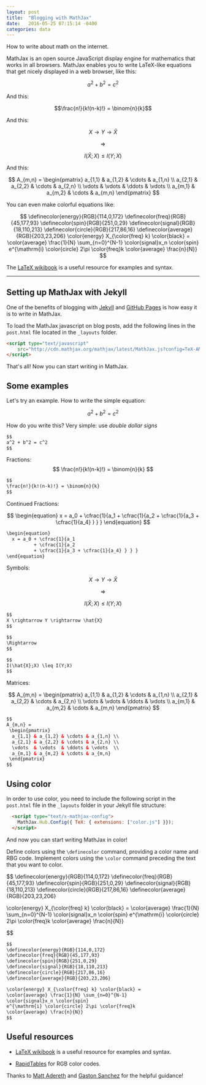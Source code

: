 ```yaml
---
layout: post
title:  "Blogging with MathJax"
date:   2016-05-25 07:15:14 -0400
categories: data
---
```


How to write about math on the internet.

MathJax is an open source JavaScript display engine for mathematics that works in all browsers. MathJax enables you to write LaTeX-like equations that get nicely displayed in a web browser, like this: 

$$a^2 + b^2 = c^2$$

And this:

$$\frac{n!}{k!(n-k)!} = \binom{n}{k}$$

And this:

$$
X \rightarrow Y \rightarrow \hat{X}
$$

$$
\Rightarrow
$$

$$
I(\hat{X};X) \leq I(Y;X)
$$

And this:

$$
A_{m,n} = 
 \begin{pmatrix}
  a_{1,1} & a_{1,2} & \cdots & a_{1,n} \\
  a_{2,1} & a_{2,2} & \cdots & a_{2,n} \\
  \vdots  & \vdots  & \ddots & \vdots  \\
  a_{m,1} & a_{m,2} & \cdots & a_{m,n} 
 \end{pmatrix}
$$

You can even make colorful equations like:

$$
\definecolor{energy}{RGB}{114,0,172}
\definecolor{freq}{RGB}{45,177,93}
\definecolor{spin}{RGB}{251,0,29}
\definecolor{signal}{RGB}{18,110,213}
\definecolor{circle}{RGB}{217,86,16}
\definecolor{average}{RGB}{203,23,206}
\color{energy} X_{\color{freq} k} \color{black} =
\color{average} \frac{1}{N} \sum_{n=0}^{N-1}
\color{signal}x_n \color{spin}
e^{\mathrm{i} \color{circle} 2\pi \color{freq}k
\color{average} \frac{n}{N}}
$$

The [LaTeX wikibook](https://en.wikibooks.org/wiki/LaTeX/Mathematics) is a useful resource for examples and syntax.

----------------

## Setting up MathJax with Jekyll

One of the benefits of blogging with [Jekyll](https://jekyllrb.com/) and [GitHub Pages](https://pages.github.com/) is how easy it is to write in MathJax.

To load the MathJax javascript on blog posts, add the following lines in the `post.html` file located in the `_layouts` folder.

```html
<script type="text/javascript"
    src="http://cdn.mathjax.org/mathjax/latest/MathJax.js?config=TeX-AMS-MML_HTMLorMML">
</script>
```

That's all! Now you can start writing in MathJax.

## Some examples

Let's try an example. How to write the simple equation:

$$a^2 + b^2 = c^2$$

How do you write this? Very simple: use *double dollar signs*

```html
$$
a^2 + b^2 = c^2
$$
```

Fractions:
$$
\frac{n!}{k!(n-k)!} = \binom{n}{k}
$$

```html
$$
\frac{n!}{k!(n-k)!} = \binom{n}{k}
$$
```

Continued Fractions:

$$
\begin{equation}
  x = a_0 + \cfrac{1}{a_1 
          + \cfrac{1}{a_2 
          + \cfrac{1}{a_3 + \cfrac{1}{a_4} } } }
\end{equation}
$$

```html
\begin{equation}
  x = a_0 + \cfrac{1}{a_1 
          + \cfrac{1}{a_2 
          + \cfrac{1}{a_3 + \cfrac{1}{a_4} } } }
\end{equation}
```

Symbols:

$$
X \rightarrow Y \rightarrow \hat{X}
$$

$$
\Rightarrow
$$

$$
I(\hat{X};X) \leq I(Y;X)
$$

```html
$$
X \rightarrow Y \rightarrow \hat{X}
$$

$$
\Rightarrow
$$

$$
I(\hat{X};X) \leq I(Y;X)
$$
```

Matrices:

$$
A_{m,n} = 
 \begin{pmatrix}
  a_{1,1} & a_{1,2} & \cdots & a_{1,n} \\
  a_{2,1} & a_{2,2} & \cdots & a_{2,n} \\
  \vdots  & \vdots  & \ddots & \vdots  \\
  a_{m,1} & a_{m,2} & \cdots & a_{m,n} 
 \end{pmatrix}
$$

```html
$$
A_{m,n} = 
 \begin{pmatrix}
  a_{1,1} & a_{1,2} & \cdots & a_{1,n} \\
  a_{2,1} & a_{2,2} & \cdots & a_{2,n} \\
  \vdots  & \vdots  & \ddots & \vdots  \\
  a_{m,1} & a_{m,2} & \cdots & a_{m,n} 
 \end{pmatrix}
$$
```
## Using color

In order to use color, you need to include the following script in the `post.html` file in the `_layouts` folder in your Jekyll file structure:

```html
  <script type="text/x-mathjax-config">
    MathJax.Hub.Config({ TeX: { extensions: ["color.js"] }});
  </script>
```

And now you can start writing MathJax in color! 

Define colors using the `\definecolor` command, providing a color name and RBG code. Implement colors using the `\color` command preceding the text that you want to color.

$$
\definecolor{energy}{RGB}{114,0,172}
\definecolor{freq}{RGB}{45,177,93}
\definecolor{spin}{RGB}{251,0,29}
\definecolor{signal}{RGB}{18,110,213}
\definecolor{circle}{RGB}{217,86,16}
\definecolor{average}{RGB}{203,23,206}

\color{energy} X_{\color{freq} k} \color{black} =
\color{average} \frac{1}{N} \sum_{n=0}^{N-1}
\color{signal}x_n \color{spin}
e^{\mathrm{i} \color{circle} 2\pi \color{freq}k
\color{average} \frac{n}{N}}

$$

```html
$$
\definecolor{energy}{RGB}{114,0,172}
\definecolor{freq}{RGB}{45,177,93}
\definecolor{spin}{RGB}{251,0,29}
\definecolor{signal}{RGB}{18,110,213}
\definecolor{circle}{RGB}{217,86,16}
\definecolor{average}{RGB}{203,23,206}

\color{energy} X_{\color{freq} k} \color{black} =
\color{average} \frac{1}{N} \sum_{n=0}^{N-1}
\color{signal}x_n \color{spin}
e^{\mathrm{i} \color{circle} 2\pi \color{freq}k
\color{average} \frac{n}{N}}
$$
```

## Useful resources

* [LaTeX wikibook](https://en.wikibooks.org/wiki/LaTeX/Mathematics) is a useful resource for examples and syntax.

* [RapidTables](http://www.rapidtables.com/web/color/blue-color.htm) for RGB color codes.

Thanks to [Matt Adereth](http://adereth.github.io/blog/2013/11/29/colorful-equations/) and [Gaston Sanchez](http://gastonsanchez.com/opinion/2014/02/16/Mathjax-with-jekyll/) for the helpful guidance!


